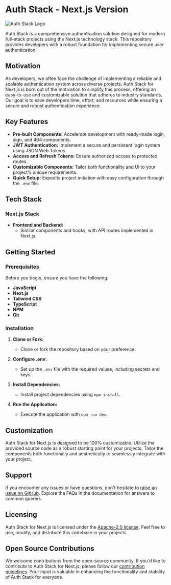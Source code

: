 # Auth Stack - Next.js Version

![Auth Stack Logo](https://github.com/VitthalGund/Auth-Stack/assets/97181033/6f2da7ff-c0c0-46fe-88a1-740e5a1060b8)

Auth Stack is a comprehensive authentication solution designed for modern full-stack projects using the Next.js technology stack. This repository provides developers with a robust foundation for implementing secure user authentication.

## Motivation

As developers, we often face the challenge of implementing a reliable and scalable authentication system across diverse projects. Auth Stack for Next.js is born out of the motivation to simplify this process, offering an easy-to-use and customizable solution that adheres to industry standards. Our goal is to save developers time, effort, and resources while ensuring a secure and robust authentication experience.

## Key Features

- **Pre-built Components:** Accelerate development with ready-made login, sign, and 404 components.
- **JWT Authentication:** Implement a secure and persistent login system using JSON Web Tokens.
- **Access and Refresh Tokens:** Ensure authorized access to protected routes.
- **Customizable Components:** Tailor both functionality and UI to your project's unique requirements.
- **Quick Setup:** Expedite project initiation with easy configuration through the `.env` file.

## Tech Stack

### Next.js Stack

- **Frontend and Backend:**
  - Similar components and hooks, with API routes implemented in Next.js.

## Getting Started

### Prerequisites

Before you begin, ensure you have the following:

- **JavaScript**
- **Next.js**
- **Tailwind CSS**
- **TypeScript**
- **NPM**
- **Git**

### Installation

1. **Clone or Fork:**
   - Clone or fork the repository based on your preference.

2. **Configure .env:**
   - Set up the `.env` file with the required values, including secrets and keys.

3. **Install Dependencies:**
   - Install project dependencies using `npm install`.

4. **Run the Application:**
   - Execute the application with `npm run dev`.

## Customization

Auth Stack for Next.js is designed to be 100% customizable. Utilize the provided source code as a robust starting point for your projects. Tailor the components both functionally and aesthetically to seamlessly integrate with your project.

## Support

If you encounter any issues or have questions, don't hesitate to [raise an issue on GitHub](https://github.com/VitthalGund/Auth-Stack-NextJs/issues/new). Explore the FAQs in the documentation for answers to common queries.

## Licensing

Auth Stack for Next.js is licensed under the [Apache-2.0 license](https://github.com/VitthalGund/Auth-Stack-NextJs/blob/main/LICENSE). Feel free to use, modify, and distribute this codebase in your projects.

## Open Source Contributions

We welcome contributions from the open-source community. If you'd like to contribute to Auth Stack for Next.js, please follow our [contribution guidelines](https://github.com/VitthalGund/Auth-Stack/blob/main/CONTRIBUTING.md). Your input is valuable in enhancing the functionality and stability of Auth Stack for everyone.
